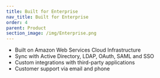 ```yaml
---
title: Built for Enterprise
nav_title: Built for Enterprise
order: 4
parent: Product
section_image: /img/Enterprise.png
---
```



* Built on Amazon Web Services Cloud Infrastructure
* Sync with Active Directory, LDAP, OAuth, SAML and SSO
* Custom integrations with third-party applications
* Customer support via email and phone